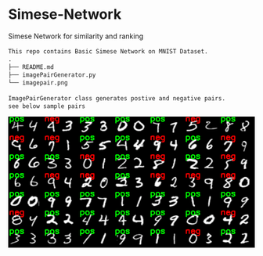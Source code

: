 # Simese-Network
Simese Network for similarity and ranking
    
    This repo contains Basic Simese Network on MNIST Dataset. 
    .
    ├── README.md
    ├── imagePairGenerator.py
    └── imagepair.png

    ImagePairGenerator class generates postive and negative pairs. 
    see below sample pairs



![ImagePair](./imagepair.png?raw=true "Title")
